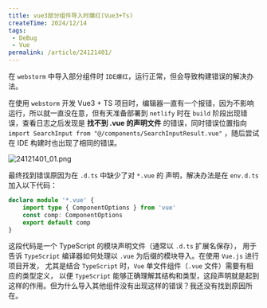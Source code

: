 ```yaml
---
title: vue3部分组件导入时爆红(Vue3+Ts)
createTime: 2024/12/14
tags:
 - DeBug
 - Vue
permalink: /article/24121401/
---
```


在 `webstorm` 中导入部分组件时 `IDE爆红`，运行正常，但会导致构建错误的解决办法。
<!-- more -->  

在使用 `webstorm` 开发 Vue3 + TS 项目时，编辑器一直有一个报错，因为不影响运行，所以就一直没在意，但有天准备部署到 `netlify`
时在 `build` 阶段出现错误，查看日志之后发现是 **找不到 .vue 的声明文件** 的错误，同时错误位置指向
`import SearchInput from "@/components/SearchInputResult.vue"` ，随后尝试在 IDE 构建时也出现了相同的错误。

![24121401_01.png](/assets/24121401_01.png)

最终找到错误原因为在 `.d.ts` 中缺少了对 `*.vue` 的 声明，解决办法是在 `env.d.ts` 加入以下代码：
```ts
declare module '*.vue' {
    import type { ComponentOptions } from 'vue'
    const comp: ComponentOptions
    export default comp
}
```
这段代码是一个 TypeScript 的模块声明文件（通常以 `.d.ts` 扩展名保存），
用于告诉 `TypeScript` 编译器如何处理以 `.vue` 为后缀的模块导入。在使用 `Vue.js` 进行项目开发，
尤其是结合 `TypeScript` 时，`Vue` 单文件组件（`.vue` 文件）需要有相应的类型定义，
以便 `TypeScript` 能够正确理解其结构和类型，这段声明就是起到这样的作用。但为什么导入其他组件没有出现这样的错误？我还没有找到原因所在。
